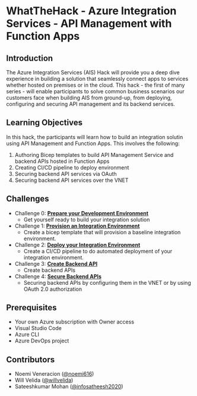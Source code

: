 # WhatTheHack - Azure Integration Services - API Management with Function Apps

## Introduction
The Azure Integration Services (AIS) Hack will provide you a deep dive experience in building a solution that seamlessly connect apps to services whether hosted on premises or in the cloud.  This hack - the first of many series - will enable participants to solve common business scenarios our customers face when building AIS from ground-up, from deploying, configuring and securing API management and its backend services. 


## Learning Objectives
In this hack, the participants will learn how to build an integration solutin using API Management and Function Apps.  This involves the following:

1. Authoring Bicep templates to build API Management Service and backend APIs hosted in Function Apps
2. Creating CI/CD pipeline to deploy environment
3. Securing backend API services via OAuth
4. Securing backend API services over the VNET


## Challenges
-  Challenge 0: **[Prepare your Development Environment](Student/Challenge-00.md)**
   - Get yourself ready to build your integration solution
-  Challenge 1: **[Provision an Integration Environment](Student/Challenge-01.md)**
   - Create a bicep template that will provision a baseline integration environment.
-  Challenge 2: **[Deploy your Integration Environment](Student/Challenge-02.md)**
   - Create a CI/CD pipeline to do automated deployment of your integration environment.
-  Challenge 3: **[Create Backend API](Student/Challenge-03.md)**
   - Create backend APIs
-  Challenge 4: **[Secure Backend APIs](Student/Challenge-04.md)**
   - Securing backend APIs by configuring them in the VNET or by using OAuth 2.0 authorization


## Prerequisites
- Your own Azure subscription with Owner access
- Visual Studio Code
- Azure CLI
- Azure DevOps project 

## Contributors
- Noemi Veneracion ([@noemi616](https://github.com/noemi616))
- Will Velida ([@willvelida](https://github.com/willvelida))
- Sateeshkumar Mohan ([@infosatheesh2020](https://github.com/infosatheesh2020))



<!-- 6. Challenge 5: **[Secure backend API using client certificate](Student/Challenge-05.md)**
   - Securing backend API using client certificate -->